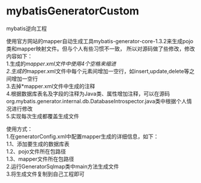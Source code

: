 # mybatisGeneratorCustom
mybatis逆向工程

使用官方网站的mapper自动生成工具mybatis-generator-core-1.3.2来生成pojo类和mapper映射文件。但与个人有些习惯不一致，
所以对源码做了些修改，修改内容如下：    
	1.生成的*mapper.xml文件中使用4个空格来缩进     
	2.生成的*mapper.xml文件中每个元素间增加一空行，如insert,update,delete等之间增加一空行      
	3.去掉*mapper.xml文件中生成的注释      
	4.根据数据库表名及字段的注释为Java类、属性增加注释，可以在源码org.mybatis.generator.internal.db.DatabaseIntrospector.java类中根据个人情况进行修改    
	5.实现每次生成都覆盖生成文件     

使用方式：     
	1.在generatorConfig.xml中配置mapper生成的详细信息，如下：    
		1.1、添加要生成的数据库表    
		1.2、pojo文件所在包路径   
		1.3、mapper文件所在包路径   
	2.运行GeneratorSqlmap类中main方法生成文件   
	3.将生成文件复制到自己工程即可   
    
